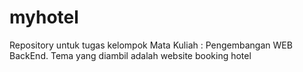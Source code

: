 # myhotel
Repository untuk tugas kelompok Mata Kuliah : Pengembangan WEB BackEnd. Tema yang diambil adalah website booking hotel
